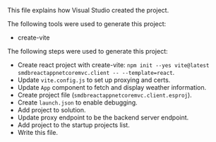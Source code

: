 This file explains how Visual Studio created the project.

The following tools were used to generate this project:
- create-vite

The following steps were used to generate this project:
- Create react project with create-vite: `npm init --yes vite@latest smdbreactappnetcoremvc.client -- --template=react`.
- Update `vite.config.js` to set up proxying and certs.
- Update `App` component to fetch and display weather information.
- Create project file (`smdbreactappnetcoremvc.client.esproj`).
- Create `launch.json` to enable debugging.
- Add project to solution.
- Update proxy endpoint to be the backend server endpoint.
- Add project to the startup projects list.
- Write this file.
